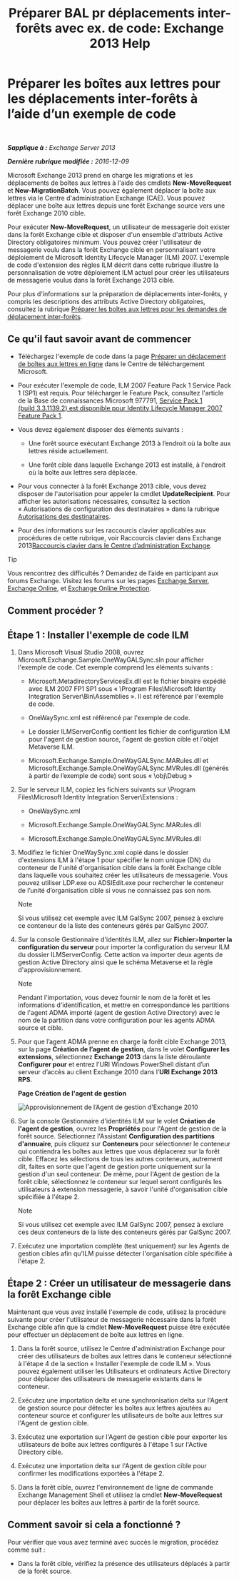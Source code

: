 ﻿---
title: 'Préparer BAL pr déplacements inter-forêts avec ex. de code: Exchange 2013 Help'
TOCTitle: Préparer les boîtes aux lettres pour les déplacements inter-forêts à l’aide d’un exemple de code
ms:assetid: f35ac7a5-bb84-4653-b6d0-65906e93627b
ms:mtpsurl: https://technet.microsoft.com/fr-fr/library/Ee861124(v=EXCHG.150)
ms:contentKeyID: 50479560
ms.date: 04/24/2018
mtps_version: v=EXCHG.150
ms.translationtype: HT
---

# Préparer les boîtes aux lettres pour les déplacements inter-forêts à l’aide d’un exemple de code

 

_**Sapplique à :** Exchange Server 2013_

_**Dernière rubrique modifiée :** 2016-12-09_

Microsoft Exchange 2013 prend en charge les migrations et les déplacements de boîtes aux lettres à l'aide des cmdlets **New-MoveRequest** et **New-MigrationBatch**. Vous pouvez également déplacer la boîte aux lettres via le Centre d'administration Exchange (CAE). Vous pouvez déplacer une boîte aux lettres depuis une forêt Exchange source vers une forêt Exchange 2010 cible.

Pour exécuter **New-MoveRequest**, un utilisateur de messagerie doit exister dans la forêt Exchange cible et disposer d'un ensemble d'attributs Active Directory obligatoires minimum. Vous pouvez créer l'utilisateur de messagerie voulu dans la forêt Exchange cible en personnalisant votre déploiement de Microsoft Identity Lifecycle Manager (ILM) 2007. L'exemple de code d'extension des règles ILM décrit dans cette rubrique illustre la personnalisation de votre déploiement ILM actuel pour créer les utilisateurs de messagerie voulus dans la forêt Exchange 2013 cible.

Pour plus d'informations sur la préparation de déplacements inter-forêts, y compris les descriptions des attributs Active Directory obligatoires, consultez la rubrique [Préparer les boîtes aux lettres pour les demandes de déplacement inter-forêts](prepare-mailboxes-for-cross-forest-move-requests-exchange-2013-help.md).

## Ce qu'il faut savoir avant de commencer

  - Téléchargez l'exemple de code dans la page [Préparer un déplacement de boîtes aux lettres en ligne](https://go.microsoft.com/fwlink/p/?linkid=177882) dans le Centre de téléchargement Microsoft.

  - Pour exécuter l'exemple de code, ILM 2007 Feature Pack 1 Service Pack 1 (SP1) est requis. Pour télécharger le Feature Pack, consultez l'article de la Base de connaissances Microsoft 977791, [Service Pack 1 (build 3.3.1139.2) est disponible pour Identity Lifecycle Manager 2007 Feature Pack 1](http://go.microsoft.com/fwlink/p/?linkid=3052&kbid=977791).

  - Vous devez également disposer des éléments suivants :
    
      - Une forêt source exécutant Exchange 2013 à l’endroit où la boîte aux lettres réside actuellement.
    
      - Une forêt cible dans laquelle Exchange 2013 est installé, à l'endroit où la boîte aux lettres sera déplacée.

  - Pour vous connecter à la forêt Exchange 2013 cible, vous devez disposer de l'autorisation pour appeler la cmdlet **UpdateRecipient**. Pour afficher les autorisations nécessaires, consultez la section « Autorisations de configuration des destinataires » dans la rubrique [Autorisations des destinataires](recipients-permissions-exchange-2013-help.md).

  - Pour des informations sur les raccourcis clavier applicables aux procédures de cette rubrique, voir Raccourcis clavier dans Exchange 2013[Raccourcis clavier dans le Centre d’administration Exchange](keyboard-shortcuts-in-the-exchange-admin-center-exchange-online-protection-help.md).

> [!TIP]
> Vous rencontrez des difficultés ? Demandez de l’aide en participant aux forums Exchange. Visitez les forums sur les pages <a href="https://go.microsoft.com/fwlink/p/?linkid=60612">Exchange Server</a>, <a href="https://go.microsoft.com/fwlink/p/?linkid=267542">Exchange Online</a>, et <a href="https://go.microsoft.com/fwlink/p/?linkid=285351">Exchange Online Protection</a>.


## Comment procéder ?

## Étape 1 : Installer l'exemple de code ILM

1.  Dans Microsoft Visual Studio 2008, ouvrez Microsoft.Exchange.Sample.OneWayGALSync.sln pour afficher l'exemple de code. Cet exemple comprend les éléments suivants :
    
      - Microsoft.MetadirectoryServicesEx.dll est le fichier binaire expédié avec ILM 2007 FP1 SP1 sous « \\Program Files\\Microsoft Identity Integration Server\\Bin\\Assemblies ». Il est référencé par l'exemple de code.
    
      - OneWaySync.xml est référencé par l'exemple de code.
    
      - Le dossier ILMServerConfig contient les fichier de configuration ILM pour l'agent de gestion source, l'agent de gestion cible et l'objet Metaverse ILM.
    
      - Microsoft.Exchange.Sample.OneWayGALSync.MARules.dll et Microsoft.Exchange.Sample.OneWayGALSync.MVRules.dll (générés à partir de l’exemple de code) sont sous « \\obj\\Debug »

2.  Sur le serveur ILM, copiez les fichiers suivants sur \\Program Files\\Microsoft Identity Integration Server\\Extensions :
    
      - OneWaySync.xml
    
      - Microsoft.Exchange.Sample.OneWayGALSync.MARules.dll
    
      - Microsoft.Exchange.Sample.OneWayGALSync.MVRules.dll

3.  Modifiez le fichier OneWaySync.xml copié dans le dossier d'extensions ILM à l'étape 1 pour spécifier le nom unique (DN) du conteneur de l'unité d'organisation cible dans la forêt Exchange cible dans laquelle vous souhaitez créer les utilisateurs de messagerie. Vous pouvez utiliser LDP.exe ou ADSIEdit.exe pour rechercher le conteneur de l’unité d’organisation cible si vous ne connaissez pas son nom.
    
    > [!NOTE]
    > Si vous utilisez cet exemple avec ILM GalSync 2007, pensez à exclure ce conteneur de la liste des conteneurs gérés par GalSync 2007.


4.  Sur la console Gestionnaire d'identités ILM, allez sur **Fichier**\>**Importer la configuration du serveur** pour importer la configuration du serveur ILM du dossier ILMServerConfig. Cette action va importer deux agents de gestion Active Directory ainsi que le schéma Metaverse et la règle d'approvisionnement.
    
    > [!NOTE]
    > Pendant l'importation, vous devez fournir le nom de la forêt et les informations d'identification, et mettre en correspondance les partitions de l'agent ADMA importé (agent de gestion Active Directory) avec le nom de la partition dans votre configuration pour les agents ADMA source et cible.


5.  Pour que l’agent ADMA prenne en charge la forêt cible Exchange 2013, sur la page **Création de l’agent de gestion**, dans le volet **Configurer les extensions**, sélectionnez **Exchange 2013** dans la liste déroulante **Configurer pour** et entrez l’URI Windows PowerShell distant d’un serveur d’accès au client Exchange 2010 dans l’**URI Exchange 2013 RPS**.
    
    **Page Création de l'agent de gestion**
    
    ![Approvisionnement de l’Agent de gestion d’Exchange 2010](images/Aa998597.8f403cda-e5e4-4edf-887f-c1ed46cee3f5(EXCHG.150).gif "Approvisionnement de l’Agent de gestion d’Exchange 2010")  

6.  Sur la console Gestionnaire d'identités ILM sur le volet **Création de l'agent de gestion**, ouvrez les **Propriétés** pour l'Agent de gestion de la forêt source. Sélectionnez l'Assistant **Configuration des partitions d'annuaire**, puis cliquez sur **Conteneurs** pour sélectionner le conteneur qui contiendra les boîtes aux lettres que vous déplacerez sur la forêt cible. Effacez les sélections de tous les autres conteneurs, autrement dit, faites en sorte que l'agent de gestion porte uniquement sur la gestion d'un seul conteneur. De même, pour l'Agent de gestion de la forêt cible, sélectionnez le conteneur sur lequel seront configurés les utilisateurs à extension messagerie, à savoir l'unité d'organisation cible spécifiée à l'étape 2.
    
    > [!NOTE]
    > Si vous utilisez cet exemple avec ILM GalSync 2007, pensez à exclure ces deux conteneurs de la liste des conteneurs gérés par GalSync 2007.


7.  Exécutez une importation complète (test uniquement) sur les Agents de gestion cibles afin qu'ILM puisse détecter l'organisation cible spécifiée à l'étape 2.

## Étape 2 : Créer un utilisateur de messagerie dans la forêt Exchange cible

Maintenant que vous avez installé l'exemple de code, utilisez la procédure suivante pour créer l'utilisateur de messagerie nécessaire dans la forêt Exchange cible afin que la cmdlet **New-MoveRequest** puisse être exécutée pour effectuer un déplacement de boîte aux lettres en ligne.

1.  Dans la forêt source, utilisez le Centre d'administration Exchange pour créer des utilisateurs de boîtes aux lettres dans le conteneur sélectionné à l'étape 4 de la section « Installer l'exemple de code ILM ». Vous pouvez également utiliser les Utilisateurs et ordinateurs Active Directory pour déplacer des utilisateurs de messagerie existants dans le conteneur.

2.  Exécutez une importation delta et une synchronisation delta sur l'Agent de gestion source pour détecter les boîtes aux lettres ajoutées au conteneur source et configurer les utilisateurs de boîte aux lettres sur l'Agent de gestion cible.

3.  Exécutez une exportation sur l'Agent de gestion cible pour exporter les utilisateurs de boîte aux lettres configurés à l'étape 1 sur l'Active Directory cible.

4.  Exécutez une importation delta sur l'Agent de gestion cible pour confirmer les modifications exportées à l'étape 2.

5.  Dans la forêt cible, ouvrez l'environnement de ligne de commande Exchange Management Shell et utilisez la cmdlet **New-MoveRequest** pour déplacer les boîtes aux lettres à partir de la forêt source.

## Comment savoir si cela a fonctionné ?

Pour vérifier que vous avez terminé avec succès le migration, procédez comme suit :

  - Dans la forêt cible, vérifiez la présence des utilisateurs déplacés à partir de la forêt source.

